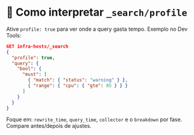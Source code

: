 # 🔎 Como interpretar `_search/profile`

Ative `profile: true` para ver onde a query gasta tempo. Exemplo no Dev Tools:

```json
GET infra-hosts/_search
{
  "profile": true,
  "query": {
    "bool": {
      "must": [
        { "match": { "status": "warning" } },
        { "range": { "cpu": { "gte": 85 } } }
      ]
    }
  }
}
```

Foque em: `rewrite_time`, `query_time`, `collector` e o `breakdown` por fase. Compare antes/depois de ajustes.
